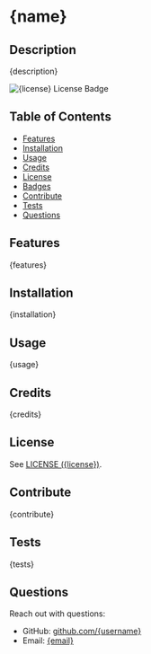 # {name}
## Description
{description}

<!-- if appropriate, think about adding a screenshot ![image-alt](image-url) -->

![{license} License Badge](https://img.shields.io/github/license/{username}/{repo})

## Table of Contents
- [Features](#features)
- [Installation](#installation)
- [Usage](#usage)
- [Credits](#credits)
- [License](#license)
- [Badges](#badges)
- [Contribute](#contribute)
- [Tests](#tests)
- [Questions](#questions)

## Features
{features}

## Installation
{installation}

## Usage
{usage}

## Credits
{credits}

## License
See [LICENSE ({license})](./LICENSE).

## Contribute
{contribute}

## Tests
{tests}

## Questions
Reach out with questions:

- GitHub: [github.com/{username}](https://github.com/{username})
- Email: [{email}](mailto:{email})
